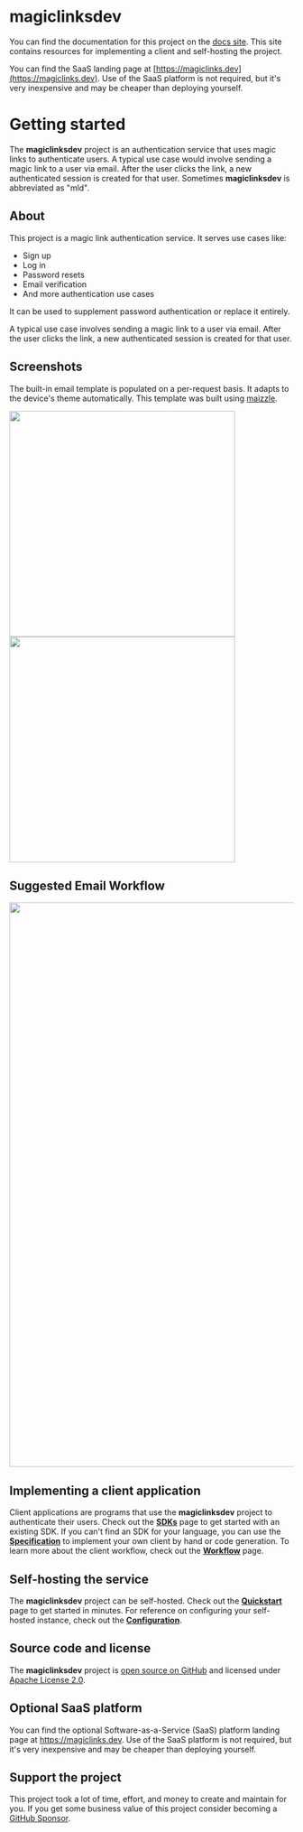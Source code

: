 # magiclinksdev

You can find the documentation for this project on the [docs site](https://docs.magiclinks.dev). This site contains
resources for implementing a client and self-hosting the project.

You can find the SaaS landing page at [https://magiclinks.dev](https://magiclinks.dev). Use of the SaaS platform is not
required, but it's very inexpensive and may be cheaper than deploying yourself.

# Getting started

The **magiclinksdev** project is an authentication service that uses magic links to authenticate users. A typical use
case would involve sending a magic link to a user via email. After the user clicks the link, a new authenticated session
is created for that user. Sometimes **magiclinksdev** is abbreviated as "mld".

## About

This project is a magic link authentication service. It serves use cases like:

* Sign up
* Log in
* Password resets
* Email verification
* And more authentication use cases

It can be used to supplement password authentication or replace it entirely.

A typical use case involves sending a magic link to a user via email. After the user clicks the link, a new
authenticated session is created for that user.

## Screenshots

The built-in email template is populated on a per-request basis. It adapts to the device's theme automatically. This
template was built using [maizzle](https://maizzle.com/).

<span>
    <img width="400" src="https://magiclinks.dev/screenshots/mobile-light.png" alt="">
    <img width="400" src="https://magiclinks.dev/screenshots/mobile-dark.png" alt="">
</span>

## Suggested Email Workflow

<img width="1000" src="https://magiclinks.dev/mermaid/suggested-email-workflow.png" alt=""/>

## Implementing a client application

Client applications are programs that use the **magiclinksdev** project to authenticate their users. Check out the
[**SDKs**](https://docs.magiclinks.dev/sdks) page to get started with an existing SDK. If you can't find an SDK for your
language, you can use the [**Specification**](https://docs.magiclinks.dev/specification) to implement your own client by
hand or code generation. To learn more about the client workflow, check out the
[**Workflow**](https://docs.magiclinks.dev/workflow) page.

## Self-hosting the service

The **magiclinksdev** project can be self-hosted. Check out the [**Quickstart**](https://docs.magiclinks.dev/quickstart)
page to get started in minutes. For reference on configuring your self-hosted instance, check out the
[**Configuration**](https://docs.magiclinks.dev/configuration).

## Source code and license

The **magiclinksdev** project is [open source on GitHub](https://github.com/MicahParks/magiclinksdev) and licensed
under [Apache License 2.0](https://github.com/MicahParks/magiclinksdev/blob/master/LICENSE).

## Optional SaaS platform

You can find the optional Software-as-a-Service (SaaS) platform landing page at https://magiclinks.dev. Use of the SaaS
platform is not required, but it's very inexpensive and may be cheaper than deploying yourself.

## Support the project

This project took a lot of time, effort, and money to create and maintain for you. If you get some business value of
this project consider becoming a [GitHub Sponsor](https://github.com/sponsors/MicahParks).
